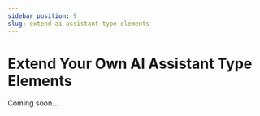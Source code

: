 ```yaml
---
sidebar_position: 9
slug: extend-ai-assistant-type-elements
---
```


# Extend Your Own AI Assistant Type Elements

Coming soon...
